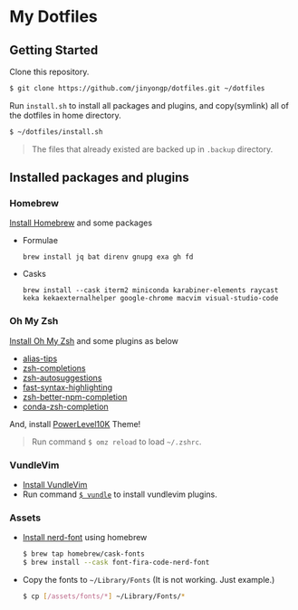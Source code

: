 # My Dotfiles

## Getting Started

Clone this repository.

```sh
$ git clone https://github.com/jinyongp/dotfiles.git ~/dotfiles
```

Run `install.sh` to install all packages and plugins, and copy(symlink) all of the dotfiles in home directory.

```sh
$ ~/dotfiles/install.sh
```

> The files that already existed are backed up in `.backup` directory.

## Installed packages and plugins

### Homebrew

[Install Homebrew](https://brew.sh) and some packages

- Formulae

  ```
  brew install jq bat direnv gnupg exa gh fd
  ```

- Casks

  ```
  brew install --cask iterm2 miniconda karabiner-elements raycast keka kekaexternalhelper google-chrome macvim visual-studio-code
  ```

### Oh My Zsh

[Install Oh My Zsh](https://ohmyz.sh/#install) and some plugins as below

- [alias-tips](https://github.com/djui/alias-tips#oh-my-zsh)
- [zsh-completions](https://github.com/zsh-users/zsh-completions#oh-my-zsh)
- [zsh-autosuggestions](https://github.com/zsh-users/zsh-autosuggestions/blob/master/INSTALL.md#oh-my-zsh)
- [fast-syntax-highlighting](https://github.com/zdharma-continuum/fast-syntax-highlighting#oh-my-zsh)
- [zsh-better-npm-completion](https://github.com/lukechilds/zsh-better-npm-completion#as-an-oh-my-zsh-custom-plugin)
- [conda-zsh-completion](https://github.com/esc/conda-zsh-completion/blob/382d840f7ad053b3b2ccf0b1f52b26bdabaf66b3/_conda#L24)

And, install [PowerLevel10K](https://github.com/romkatv/powerlevel10k#oh-my-zsh) Theme!

> Run command `$ omz reload` to load `~/.zshrc`.

### VundleVim

- [Install VundleVim](https://github.com/VundleVim/Vundle.vim#quick-start)
- Run command [`$ vundle`](https://github.com/ohmyzsh/ohmyzsh/tree/master/plugins/vundle) to install vundlevim plugins.

### Assets

- [Install nerd-font](https://github.com/ryanoasis/nerd-fonts#option-4-homebrew-fonts) using homebrew

  ```sh
  $ brew tap homebrew/cask-fonts
  $ brew install --cask font-fira-code-nerd-font
  ```

- Copy the fonts to `~/Library/Fonts` (It is not working. Just example.)

  ```sh
  $ cp [/assets/fonts/*] ~/Library/Fonts/*
  ```
